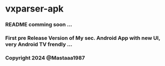 # vxparser-apk

### README comming soon ...

### First pre Release Version of My sec. Android App with new UI, very Android TV frendly ...

### Copyright 2024 @Mastaaa1987
